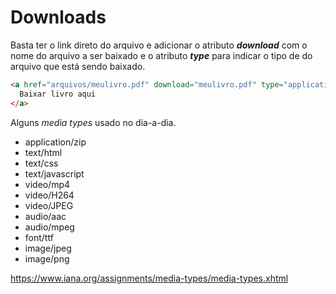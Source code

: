 # Downloads

Basta ter o link direto do arquivo e adicionar o atributo **_download_** com o nome do arquivo a ser baixado e o atributo **_type_** para indicar o tipo de do arquivo que está sendo baixado.

```html
<a href="arquivos/meulivro.pdf" download="meulivro.pdf" type="application/pdf">
  Baixar livro aqui
</a>
```

Alguns _media types_ usado no dia-a-dia.

- application/zip
- text/html
- text/css
- text/javascript
- video/mp4
- video/H264
- video/JPEG
- audio/aac
- audio/mpeg
- font/ttf
- image/jpeg
- image/png

https://www.iana.org/assignments/media-types/media-types.xhtml

